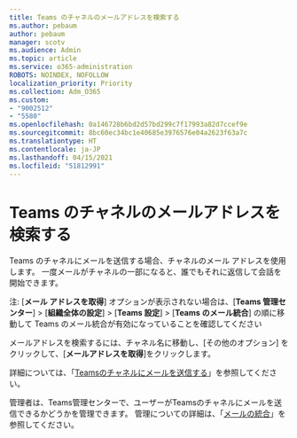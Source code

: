 ```yaml
---
title: Teams のチャネルのメールアドレスを検索する
ms.author: pebaum
author: pebaum
manager: scotv
ms.audience: Admin
ms.topic: article
ms.service: o365-administration
ROBOTS: NOINDEX, NOFOLLOW
localization_priority: Priority
ms.collection: Adm_O365
ms.custom:
- "9002512"
- "5580"
ms.openlocfilehash: 0a146728b6bd2d57bd299c7f17993a82d7ccef9e
ms.sourcegitcommit: 8bc60ec34bc1e40685e3976576e04a2623f63a7c
ms.translationtype: HT
ms.contentlocale: ja-JP
ms.lasthandoff: 04/15/2021
ms.locfileid: "51812991"
---
```

# <a name="find-the-email-address-for-a-teams-channel"></a>Teams のチャネルのメールアドレスを検索する

Teams のチャネルにメールを送信する場合、チャネルのメール アドレスを使用します。 一度メールがチャネルの一部になると、誰でもそれに返信して会話を開始できます。

注: [**メール アドレスを取得**] オプションが表示されない場合は、[**Teams 管理センター**] > [**組織全体の設定**] > [**Teams 設定**] > [**Teams のメール統合**] の順に移動して Teams のメール統合が有効になっていることを確認してください

メールアドレスを検索するには、チャネル名に移動し、[その他のオプション] をクリックして、[**メールアドレスを取得**]をクリックします。

詳細については、「[Teamsのチャネルにメールを送信する](https://support.office.com/article/send-an-email-to-a-channel-in-teams-d91db004-d9d7-4a47-82e6-fb1b16dfd51e)」を参照してください。

管理者は、Teams管理センターで、ユーザーがTeamsのチャネルにメールを送信できるかどうかを管理できます。 管理についての詳細は、「[メールの統合](https://docs.microsoft.com/microsoftteams/enable-features-office-365#email-integration)」を参照してください。

